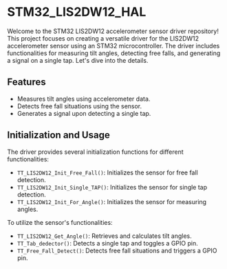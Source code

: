 
# STM32_LIS2DW12_HAL

Welcome to the STM32 LIS2DW12 accelerometer sensor driver repository! This project focuses on creating a versatile driver for the LIS2DW12 accelerometer sensor using an STM32 microcontroller. The driver includes functionalities for measuring tilt angles, detecting free falls, and generating a signal on a single tap. Let's dive into the details.


## Features

- Measures tilt angles using accelerometer data.
- Detects free fall situations using the sensor.
- Generates a signal upon detecting a single tap.

## Initialization and Usage

The driver provides several initialization functions for different functionalities:

- `TT_LIS2DW12_Init_Free_Fall()`: Initializes the sensor for free fall detection.
- `TT_LIS2DW12_Init_Single_TAP()`: Initializes the sensor for single tap detection.
- `TT_LIS2DW12_Init_For_Angle()`: Initializes the sensor for measuring angles.

To utilize the sensor's functionalities:

- `TT_LIS2DW12_Get_Angle()`: Retrieves and calculates tilt angles.
- `TT_Tab_dedector()`: Detects a single tap and toggles a GPIO pin.
- `TT_Free_Fall_Detect()`: Detects free fall situations and triggers a GPIO pin.

